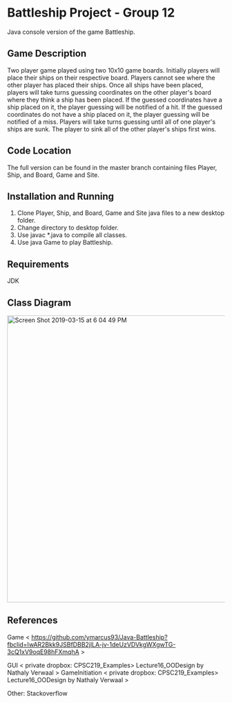# Battleship Project - Group 12 

Java console version of the game Battleship.

## Game Description

Two player game played using two 10x10 game boards. Initially players will place their ships on their respective board. Players cannot see where the other player has placed their ships. Once all ships have been placed, players will take turns guessing coordinates on the other player's board where they think a ship has been placed. If the guessed coordinates have a ship placed on it, the player guessing will be notified of a hit. If the guessed coordinates do not have a ship placed on it, the player guessing will be notified of a miss. Players will take turns guessing until all of one player's ships are sunk. The player to sink all of the other player's ships first wins.

## Code Location 

The full version can be found in the master branch containing files Player, Ship, and Board, Game and Site. 

## Installation and Running 

1. Clone Player, Ship, and Board, Game and Site java files to a new desktop folder.
2. Change directory to desktop folder.
3. Use javac *.java to compile all classes.
4. Use java Game to play Battleship.

## Requirements

JDK

## Class Diagram

<img width="664" alt="Screen Shot 2019-03-15 at 6 04 49 PM" src="https://user-images.githubusercontent.com/47372331/54467766-ec5b3e00-474c-11e9-8cc0-74d290a72455.png">

## References

Game < https://github.com/ymarcus93/Java-Battleship?fbclid=IwAR2Bkk9JSBfDBB2jlLA-jv-1deUzVDVkgWXgwTG-3cQ1xV9oqE98hFXmqhA >

GUI < private dropbox:  CPSC219_Examples> Lecture16_OODesign by Nathaly Verwaal >
GameInitiation < private dropbox:  CPSC219_Examples> Lecture16_OODesign by Nathaly Verwaal >

Other:
Stackoverflow 



